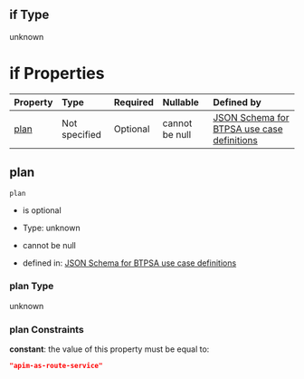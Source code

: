 ## if Type

unknown

# if Properties

| Property      | Type          | Required | Nullable       | Defined by                                                                                                                                                                                                                                |
| :------------ | :------------ | :------- | :------------- | :---------------------------------------------------------------------------------------------------------------------------------------------------------------------------------------------------------------------------------------- |
| [plan](#plan) | Not specified | Optional | cannot be null | [JSON Schema for BTPSA use case definitions](btpsa-usecase-properties-services-items-allof-1-then-allof-7-then-allof-0-if-properties-plan.md "undefined#/properties/services/items/allOf/1/then/allOf/7/then/allOf/0/if/properties/plan") |

## plan



`plan`

*   is optional

*   Type: unknown

*   cannot be null

*   defined in: [JSON Schema for BTPSA use case definitions](btpsa-usecase-properties-services-items-allof-1-then-allof-7-then-allof-0-if-properties-plan.md "undefined#/properties/services/items/allOf/1/then/allOf/7/then/allOf/0/if/properties/plan")

### plan Type

unknown

### plan Constraints

**constant**: the value of this property must be equal to:

```json
"apim-as-route-service"
```
